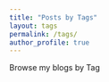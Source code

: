 ```yaml
---
title: "Posts by Tags"
layout: tags
permalink: /tags/
author_profile: true
---
```


Browse my blogs by Tag